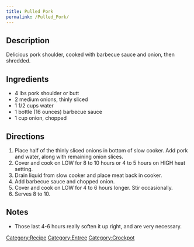 ```yaml
---
title: Pulled Pork
permalink: /Pulled_Pork/
---
```


Description
-----------

Delicious pork shoulder, cooked with barbecue sauce and onion, then shredded.

Ingredients
-----------

-   4 lbs pork shoulder or butt
-   2 medium onions, thinly sliced
-   1 1/2 cups water
-   1 bottle (16 ounces) barbecue sauce
-   1 cup onion, chopped

Directions
----------

1.  Place half of the thinly sliced onions in bottom of slow cooker. Add pork and water, along with remaining onion slices.
2.  Cover and cook on LOW for 8 to 10 hours or 4 to 5 hours on HIGH heat setting.
3.  Drain liquid from slow cooker and place meat back in cooker.
4.  Add barbecue sauce and chopped onion.
5.  Cover and cook on LOW for 4 to 6 hours longer. Stir occasionally.
6.  Serves 8 to 10.

Notes
-----

-   Those last 4-6 hours really soften it up right, and are very necessary.

[Category:Recipe](/Category:Recipe "wikilink") [Category:Entree](/Category:Entree "wikilink") [Category:Crockpot](/Category:Crockpot "wikilink")